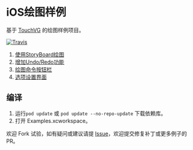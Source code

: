# iOS绘图样例

基于 [TouchVG][vgios] 的绘图样例项目。

[![Travis][travis_img]][travis]

1. [使用StoryBoard绘图](StoryBoard1/README.md)
1. [增加Undo/Redo功能](StoryBoard1/README.md)
1. [绘图命令按钮栏](CmdBar1/README.md)
1. [选项设置界面](OptionsView1/README.md)

## 编译

1. 运行`pod update` 或 `pod update --no-repo-update` 下载依赖库。
2. 打开 Examples.xcworkspace。

欢迎 Fork 试验，如有疑问或建议请提 [Issue][Issue]，欢迎提交修复补丁或更多例子的 PR。

[vgios]: https://github.com/rhcad/vgios
[travis]: https://travis-ci.org/rhcad/vgios_examples
[travis_img]: https://travis-ci.org/rhcad/vgios_examples.svg?branch=master
[Issue]: https://github.com/rhcad/vgios_examples/issues